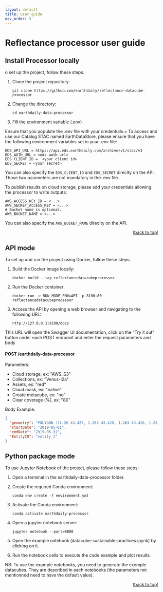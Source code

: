 ```yaml
---
layout: default
title: User guide
nav_order: 5
---
```



# Reflectance processor user guide

## Install Processor locally
o set up the project, follow these steps:

1. Clone the project repository:

    ```
    git clone https://github.com/earthdaily/reflectance-datacube-processor
    ```

2. Change the directory:

    ```
    cd earthdaily-data-processor
    ```

3. Fill the environment variable (.env)

Ensure that you populate the .env file with your credentials.=
To access and use our Catalog STAC named EarthDataStore, please ensure that you have the following environment variables set in your .env file:

```
EDS_API_URL = https://api.eds.earthdaily.com/archive/v1/stac/v1
EDS_AUTH_URL = <eds auth url>
EDS_CLIENT_ID =  <your client id>
EDS_SECRET = <your secret>
```
You can also specify the <code>EDS_CLIENT_ID</code> and <code>EDS_SECRET</code> direclty on the API. Those two parameters are not mandatory in the .env file. 

To publish results on cloud storage, please add your credentials allowing the processor to write outputs:

```
AWS_ACCESS_KEY_ID = <...>
AWS_SECRET_ACCESS_KEY = <...>
# Bucket name is optional.
AWS_BUCKET_NAME = <...> 

```

You can also specify the <code>AWS_BUCKET_NAME</code> direclty on the API.

<p align="right">(<a href="#top">back to top</a>)</p>


## API mode

To set up and run the project using Docker, follow these steps:

1. Build the Docker image locally:

    ```
    docker build --tag reflectancedatacubeprocessor .
    ```

2. Run the Docker container:

    ```
    docker run -e RUN_MODE_ENV=API -p 8100:80 reflectancedatacubeprocessor
    ```

3. Access the API by opening a web browser and navigating to the following URL:

    ```
    http://127.0.0.1:8100/docs
    ```

This URL will open the Swagger UI documentation, click on the "Try it out" button under each POST endpoint and enter the request parameters and body

#### POST /earthdaily-data-processor

Parameters:

- Cloud storage, ex: "AWS_S3"
- Collections, ex: "Venus-l2a"
- Assets, ex: "red"
- Cloud mask, ex: "native"
- Create metacube, ex: "no"
- Clear coverage (%), ex: "80"

Body Example:

```json
{
  "geometry": "POLYGON ((1.26 43.427, 1.263 43.428, 1.263 43.426, 1.26 43.426, 1.26 43.427))",
  "startDate": "2019-05-01",
  "endDate": "2019-05-31",
  "EntityID": "entity_1"
}
```

## Python package mode

To use Jupyter Notebook of the project, please follow these steps:

1. Open a terminal in the earthdaily-data-processor folder.

2. Create the required Conda environment:

    ```
    conda env create -f environment.yml
    ```

3. Activate the Conda environment:

    ```
    conda activate earthdaily-processor
    ```

4. Open a jupyter notebook server:

    ```
    jupyter notebook --port=8080
    ```

5. Open the example notebook (datacube-sustainable-practices.ipynb) by clicking on it.

6. Run the notebook cells to execute the code example and plot results.

NB: To use the example notebooks, you need to generate the exemple datacubes.
They are described in each notebooks (the parameters not mentionned need to have the default value).

<p align="right">(<a href="#top">back to top</a>)</p>
